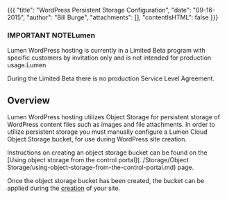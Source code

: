{{{
  "title": "WordPress Persistent Storage Configuration",
  "date": "09-16-2015",
  "author": "Bill Burge",
  "attachments": [],
  "contentIsHTML": false
}}}

### IMPORTANT NOTELumen

Lumen WordPress hosting is currently in a Limited Beta program with specific customers by invitation only and is not intended for production usage.Lumen

During the Limited Beta there is no production Service Level Agreement.

## Overview

Lumen WordPress hosting utilizes Object Storage for persistent storage of WordPress content files such as images and file attachments.  In order to utilize persistent storage you must manually configure a Lumen Cloud Object Storage bucket, for use during WordPress site creation.

Instructions on creating an object storage bucket can be found on the
[Using object storage from the control portal](../Storage/Object Storage/using-object-storage-from-the-control-portal.md) page.

Once the object storage bucket has been created, the bucket can be applied during the [creation](https://www.ctl.io/knowledge-base/wordpress/getting-started-with-wordpress-as-a-service/) of your site.
